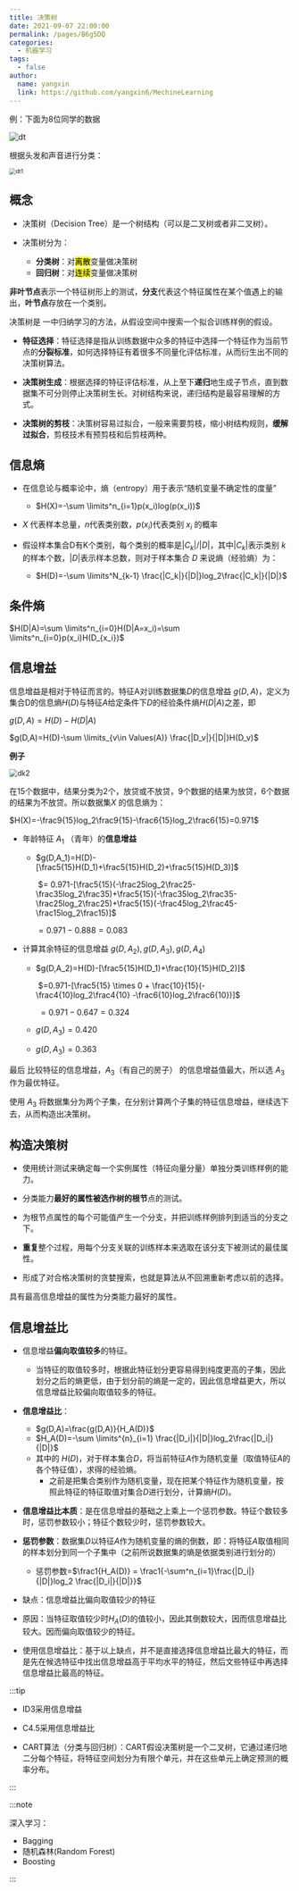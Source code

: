 ```yaml
---
title: 决策树
date: 2021-09-07 22:00:00
permalink: /pages/B6g5DQ
categories: 
  - 机器学习
tags: 
  - false
author: 
  name: yangxin
  link: https://github.com/yangxin6/MechineLearning
---
```




例：下面为8位同学的数据

![dt](https://cdn.jsdelivr.net/gh/yangxin6/img-hosting@master/images/dt.31c44kkiag60.png)

根据头发和声音进行分类：

<img src="https://cdn.jsdelivr.net/gh/yangxin6/img-hosting@master/images/dt1.74zw2ipo0nc0.png" alt="dt1" style="zoom:70%;" />

## 概念

- 决策树（Decision Tree）是一个树结构（可以是二叉树或者非二叉树）。

- 决策树分为：
  - **分类树**：对<mark>离散</mark>变量做决策树
  - **回归树**：对<mark>连续</mark>变量做决策树

**非叶节点**表示一个特征树形上的测试，**分支**代表这个特征属性在某个值遇上的输出，**叶节点**存放在一个类别。



决策树是 一中归纳学习的方法，从假设空间中搜索一个拟合训练样例的假设。



- **特征选择**：特征选择是指从训练数据中众多的特征中选择一个特征作为当前节点的**分裂标准**，如何选择特征有着很多不同量化评估标准，从而衍生出不同的决策树算法。

- **决策树生成**：根据选择的特征评估标准，从上至下**递归**地生成子节点，直到数据集不可分则停止决策树生长。对树结构来说，递归结构是最容易理解的方式。
- **决策树的剪枝**：决策树容易过拟合，一般来需要剪枝，缩小树结构规则，**缓解过拟合**，剪枝技术有预剪枝和后剪枝两种。



## 信息熵

- 在信息论与概率论中，熵（entropy）用于表示“随机变量不确定性的度量”
  - $H(X)=-\sum \limits^n_{i=1}p(x_i)log(p(x_i))$

- $X$ 代表样本总量，$n$代表类别数，$p(x_i)$代表类别 $x_i$ 的概率
- 假设样本集合D有K个类别，每个类别的概率是$|C_k|/|D|$，其中$|C_k|$表示类别 $k$ 的样本个数，$|D|$表示样本总数，则对于样本集合 $D$ 来说熵（经验熵）为：
  - $H(D)=-\sum \limits^N_{k-1} \frac{|C_k|}{|D|}log_2\frac{|C_k|}{|D|}$



## 条件熵

$H(D|A)=\sum \limits^n_{i=0}H(D|A=x_i)=\sum \limits^n_{i=0}p(x_i)H(D_{x_i})$

## 信息增益

信息增益是相对于特征而言的。特征A对训练数据集$D$的信息增益 $g(D,A)$，定义为集合D的信息熵$H(D)$与特征$A$给定条件下$D$的经验条件熵$H(D|A)$之差，即

$g(D,A)=H(D)-H(D|A)$

$g(D,A)=H(D)-\sum \limits_{v\in Values(A)} \frac{|D_v|}{|D|}H(D_v)$



**例子**

<img src="https://cdn.jsdelivr.net/gh/yangxin6/img-hosting@master/images/dk2.1uym0x4y7beo.png" alt="dk2" style="zoom:90%;" />

在15个数据中，结果分类为2个，放贷或不放贷，9个数据的结果为放贷，6个数据的结果为不放贷。所以数据集$X$ 的信息熵为： 

$H(X)=-\frac9{15}log_2\frac9{15}-\frac6{15}log_2\frac6{15}=0.971$



- 年龄特征 $A_1$ （青年）的**信息增益**

  - $g(D,A_1)=H(D)-[\frac5{15}H(D_1)+\frac5{15}H(D_2)+\frac5{15}H(D_3)]$

    ​				$= 0.971-[\frac5{15}(-\frac25log_2\frac25-\frac35log_2\frac35)+\frac5{15}(-\frac35log_2\frac35-\frac25log_2\frac25)+\frac5{15}(-\frac45log_2\frac45-\frac15log_2\frac15)]$

    $=0.971-0.888=0.083$

- 计算其余特征的信息增益 $g(D,A_2),g(D,A_3),g(D,A_4)$

  - $g(D,A_2)=H(D)-[\frac5{15}H(D_1)+\frac{10}{15}H(D_2)]$

    ​				$=0.971-[\frac5{15} \times 0 + \frac{10}{15}(-\frac4{10}log_2\frac4{10} -\frac6{10}log_2\frac6{10})]$

    ​				$=0.971-0.647=0.324$

  - $g(D,A_3)=0.420$
  - $g(D,A_3)=0.363$

最后 比较特征的信息增益，$A_3$（有自己的房子） 的信息增益值最大，所以选 $A_3$ 作为最优特征。

使用 $A_3$ 将数据集分为两个子集，在分别计算两个子集的特征信息增益，继续选下去，从而构造出决策树。



## 构造决策树

- 使用统计测试来确定每一个实例属性（特征向量分量）单独分类训练样例的能力。

- 分类能力**最好的属性被选作树的根节**点的测试。

- 为根节点属性的每个可能值产生一个分支，并把训练样例排列到适当的分支之下。

- **重复**整个过程，用每个分支关联的训练样本来选取在该分支下被测试的最佳属性。

- 形成了对合格决策树的贪婪搜索，也就是算法从不回溯重新考虑以前的选择。



具有最高信息增益的属性为分类能力最好的属性。



## 信息增益比

- 信息增益**偏向取值较多**的特征。
  - 当特征的取值较多时，根据此特征划分更容易得到纯度更高的子集，因此划分之后的熵更低，由于划分前的熵是一定的，因此信息增益更大，所以信息增益比较偏向取值较多的特征。

- **信息增益比**：
  - $g(D,A)=\frac{g(D,A)}{H_A(D)}$
  - $H_A(D)=-\sum \limits^{n}_{i=1} \frac{|D_i|}{|D|}log_2\frac{|D_i|}{|D|}$
  - 其中的 $H(D)$，对于样本集合$D$，将当前特征$A$作为随机变量（取值特征$A$的各个特征值），求得的经验熵。
    - 之前是把集合类别作为随机变量，现在把某个特征作为随机变量，按照此特征的特征取值对集合$D$进行划分，计算熵$H(D)$。

- **信息增益比本质**：是在信息增益的基础之上乘上一个惩罚参数。特征个数较多时，惩罚参数较小；特征个数较少时，惩罚参数较大。
- **惩罚参数**：数据集$D$以特征$A$作为随机变量的熵的倒数，即：将特征$A$取值相同的样本划分到同一个子集中（之前所说数据集的熵是依据类别进行划分的）
  - 惩罚参数=$\frac1{H_A(D)} = \frac1{-\sum^n_{i=1}\frac{|D_i|}{|D|}log_2 \frac{|D_i|}{|D|}}$
- 缺点：信息增益比偏向取值较少的特征
- 原因：当特征取值较少时$H_A(D)$的值较小，因此其倒数较大，因而信息增益比较大。因而偏向取值较少的特征。
- 使用信息增益比：基于以上缺点，并不是直接选择信息增益比最大的特征，而是先在候选特征中找出信息增益高于平均水平的特征，然后文些特征中再选择信息增益比最高的特征。

:::tip

- ID3采用信息增益

- C4.5采用信息增益比

- CART算法（分类与回归树）：CART假设决策树是一个二叉树，它通过递归地二分每个特征，将特征空间划分为有限个单元，并在这些单元上确定预测的概率分布。

:::





:::note

深入学习：

- Bagging
- 随机森林(Random Forest)
- Boosting

:::

